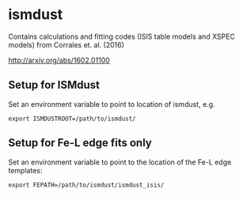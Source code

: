 # ismdust

Contains calculations and fitting codes (ISIS table models and XSPEC models) from Corrales et. al. (2016)

http://arxiv.org/abs/1602.01100

## Setup for ISMdust

Set an environment variable to point to location of ismdust, e.g.

    export ISMDUSTROOT=/path/to/ismdust/


## Setup for Fe-L edge fits only

Set an environment variable to point to the location of the Fe-L edge templates:

    export FEPATH=/path/to/ismdust/ismdust_isis/

